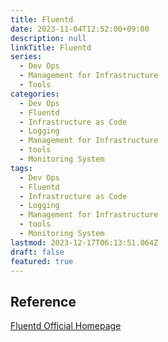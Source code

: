 ```yaml
---
title: Fluentd
date: 2023-11-04T12:52:00+09:00
description: null
linkTitle: Fluentd
series:
  - Dev Ops
  - Management for Infrastructure
  - Tools
categories:
  - Dev Ops
  - Fluentd
  - Infrastructure as Code
  - Logging
  - Management for Infrastructure
  - tools
  - Monitoring System
tags:
  - Dev Ops
  - Fluentd
  - Infrastructure as Code
  - Logging
  - Management for Infrastructure
  - tools
  - Monitoring System
lastmod: 2023-12-17T06:13:51.064Z
draft: false
featured: true
---
```


## Reference

[Fluentd Official Homepage](https://www.fluentd.org/)
